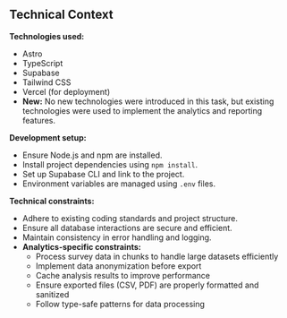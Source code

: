 ## Technical Context

**Technologies used:**

- Astro
- TypeScript
- Supabase
- Tailwind CSS
- Vercel (for deployment)
- **New:** No new technologies were introduced in this task, but existing technologies were used to implement the analytics and reporting features.

**Development setup:**

- Ensure Node.js and npm are installed.
- Install project dependencies using `npm install`.
- Set up Supabase CLI and link to the project.
- Environment variables are managed using `.env` files.

**Technical constraints:**

- Adhere to existing coding standards and project structure.
- Ensure all database interactions are secure and efficient.
- Maintain consistency in error handling and logging.
- **Analytics-specific constraints:**
  - Process survey data in chunks to handle large datasets efficiently
  - Implement data anonymization before export
  - Cache analysis results to improve performance
  - Ensure exported files (CSV, PDF) are properly formatted and sanitized
  - Follow type-safe patterns for data processing